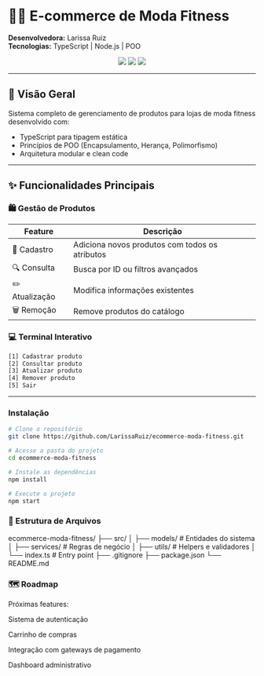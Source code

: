 # 🏋️‍♀️ E-commerce de Moda Fitness

**Desenvolvedora:** Larissa Ruiz  
**Tecnologias:** TypeScript | Node.js | POO

<div align="center">
  <img src="https://img.shields.io/badge/TypeScript-3178C6?style=for-the-badge&logo=typescript&logoColor=white">
  <img src="https://img.shields.io/badge/Node.js-339933?style=for-the-badge&logo=nodedotjs&logoColor=white">
  <img src="https://img.shields.io/badge/GitHub-181717?style=for-the-badge&logo=github&logoColor=white">
</div>

---

## 📌 Visão Geral

Sistema completo de gerenciamento de produtos para lojas de moda fitness desenvolvido com:

- TypeScript para tipagem estática
- Princípios de POO (Encapsulamento, Herança, Polimorfismo)
- Arquitetura modular e clean code

---

## ✨ Funcionalidades Principais

### 🛍️ Gestão de Produtos

| Feature | Descrição |
|---------|-----------|
| 📝 Cadastro | Adiciona novos produtos com todos os atributos |
| 🔍 Consulta | Busca por ID ou filtros avançados |
| ✏️ Atualização | Modifica informações existentes |
| 🗑️ Remoção | Remove produtos do catálogo |

### 💻 Terminal Interativo
```bash
[1] Cadastrar produto
[2] Consultar produto
[3] Atualizar produto
[4] Remover produto
[5] Sair
```
---

### Instalação
```bash
# Clone o repositório
git clone https://github.com/LarissaRuiz/ecommerce-moda-fitness.git

# Acesse a pasta do projeto
cd ecommerce-moda-fitness

# Instale as dependências
npm install

# Execute o projeto
npm start
```

### 📂 Estrutura de Arquivos
ecommerce-moda-fitness/
├── src/
│   ├── models/       # Entidades do sistema
│   ├── services/     # Regras de negócio
│   ├── utils/        # Helpers e validadores
│   └── index.ts      # Entry point
├── .gitignore
├── package.json
└── README.md

### 🗺️ Roadmap

Próximas features:

Sistema de autenticação

Carrinho de compras

Integração com gateways de pagamento

Dashboard administrativo

